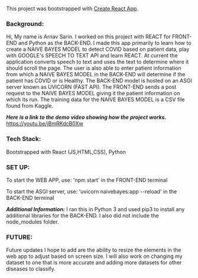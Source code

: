 This project was bootstrapped with [Create React App](https://github.com/facebook/create-react-app).

### Background:
Hi, My name is Arnav Sarin. I worked on this project with REACT for FRONT-END and Python as the BACK-END. I made this app primarily to learn how to create a NAIVE BAYES MODEL to detect COVID based on patient data, play with GOOGLE's SPEECH TO TEXT API and learn REACT. At current the application converts speech to text and uses the text to determine where it should scroll the page. The user is also able to enter patient information from which a NAIVE BAYES MODEL in the BACK-END will determine if the patient has COVID or is Healthy. The BACK-END model is hosted on an ASGI server known as UVICORN (FAST API). The FRONT-END sends a post request to the NAIVE BAYES MODEL giving it the patient information on which its run. The training data for the NAIVE BAYES MODEL is a CSV file found from Kaggle. 

***Here is a link to the demo video showing how the project works.***
https://youtu.be/jBmRKdcB0Xw 



### Tech Stack:
Bootstrapped with React (JS,HTML,CSS), Python



### SET UP:
To start the WEB APP, use: 'npm start' in the FRONT-END terminal

To start the ASGI server, use: 'uvicorn naivebayes:app --reload' in the BACK-END terminal

***Additional Information:*** I ran this in Python 3 and used pip3 to install any additional libraries for the BACK-END. I also did not include the node_modules folder. 



### FUTURE: 
Future updates I hope to add are the ability to resize the elements in the web app to adjust based on screen size. I will also work on changing my dataset to one that is more accurate and adding more datasets for other diseases to classify. 
